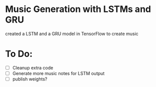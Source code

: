 # Music Generation with LSTMs and GRU
 created a LSTM and a GRU model in TensorFlow to create music 


# To Do:
- [ ] Cleanup extra code
- [ ] Generate more music notes for LSTM output
- [ ] publish weights?
